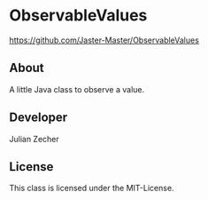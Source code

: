 # ObservableValues

https://github.com/Jaster-Master/ObservableValues

## About

A little Java class to observe a value.

## Developer

Julian Zecher

## License

This class is licensed under the MIT-License.
